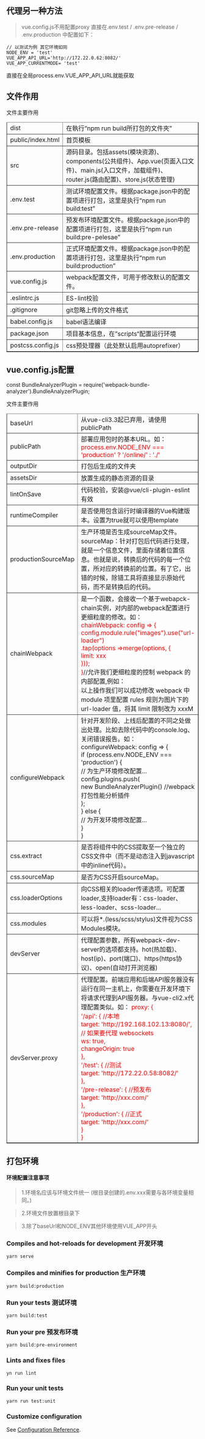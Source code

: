   ## 代理另一种方法
  > vue.config.js不用配置proxy
  > 直接在.env.test / .env.pre-release / .env.production 中配置如下：
  ```
  // 以测试为例 其它环境如同
  NODE_ENV = 'test'
  VUE_APP_API_URL='http://172.22.0.62:8082/'
  VUE_APP_CURRENTMODE= 'test'
  ```
  直接在全局process.env.VUE_APP_API_URL就能获取
  
  ## 文件作用
  <table border="1">
    <thead>
      <tr>文件</tr>
      <tr>主要作用</tr>
    </thead>
    <tbody>
      <tr>
        <td>dist</td>
        <td>在執行“npm run build所打包的文件夾”</td>
      </tr>
      <tr>
        <td>public/index.html</td>
        <td>首页模板</td>
      </tr>
      <tr>
        <td>src</td>
        <td>源码目录。包括assets(模块资源)、components(公共组件)、App.vue(页面入口文件)、main.js(入口文件，加载组件)、router.js(路由配置)、store.js(状态管理)</td>
      </tr>
      <tr>
        <td>.env.test</td>
        <td>测试环境配置文件。根据package.json中的配置项进行打包，这里是执行“npm run build:test”</td>
      </tr>
      <tr>
        <td>.env.pre-release</td>
        <td>预发布环境配置文件。根据package.json中的配置项进行打包，这里是执行“npm run build:pre-pelesae”</td>
      </tr>
      <tr>
        <td>.env.production</td>
        <td>正式环境配置文件。根据package.json中的配置项进行打包，这里是执行“npm run build:production”</td>
      </tr>
      <tr>
        <td>vue.config.js</td>
        <td>webpack配置文件，可用于修改默认的配置文件。</td>
      </tr>
      <tr>
        <td>.eslintrc.js</td>
        <td>ES-lint校验</td>
      </tr>
      <tr>
        <td>.gitignore</td>
        <td>git忽略上传的文件格式</td>
      </tr>
      <tr>
        <td>babel.config.js</td>
        <td>babel语法编译</td>
      </tr>
      <tr>
        <td>package.json</td>
        <td>项目基本信息，在”scripts“配置运行环境</td>
      </tr>
      <tr>
        <td>postcss.config.js</td>
        <td>css预处理器（此处默认启用autoprefixer）</td>
      </tr>
    </tbody>
  </table>


## vue.config.js配置
const BundleAnalyzerPlugin = require('webpack-bundle-analyzer').BundleAnalyzerPlugin;
<table border="1">
    <thead>
      <tr>文件</tr>
      <tr>主要作用</tr>
    </thead>
    <tbody>
      <tr>
        <td>baseUrl</td>
        <td>从vue-cli3.3起已弃用，请使用publicPath</td>
      </tr>
      <tr>
        <td>publicPath</td>
        <td>部署应用包时的基本URL。如：<span style="color:red;">process.env.NODE_ENV === 'production' ? '/online/' : './'</span></td>
      </tr>
      <tr>
        <td>outputDir</td>
        <td>打包后生成的文件夹</td>
      </tr>
      <tr>
        <td>assetsDir</td>
        <td>放置生成的静态资源的目录</td>
      </tr>
      <tr>
        <td>lintOnSave</td>
        <td>代码校验，安装@vue/cli-plugin-eslint有效</td>
      </tr>
      <tr>
        <td>runtimeCompiler</td>
        <td>是否使用包含运行时编译器的Vue构建版本。设置为true就可以使用template</td>
      </tr>
      <tr>
        <td>productionSourceMap</td>
        <td>生产环境是否生成sourceMap文件。<br />
          sourceMap：针对打包后代码进行处理，就是一个信息文件，里面存储着位置信息。也就是说，转换后的代码的每一个位置，所对应的转换前的位置。有了它，出错的时候，除错工具将直接显示原始代码，而不是转换后的代码。</td>
      </tr>
      <tr>
        <td>chainWebpack</td>
        <td>是一个函数，会接收一个基于webapck-chain实例，对内部的webpack配置进行更细粒度的修改。如：<br /><span style="color:red;">chainWebpack: config
            => {<br />
            config.module.rule("images").use("url-loader")<br />
            .tap(options =>merge(options, {<br />
            limit: xxx<br />
            }));<br />
            }</span>//允许我们更细粒度的控制 webpack 的内部配置,例如：<br />以上操作我们可以成功修改 webpack 中 module 项里配置 rules 规则为图片下的 url-loader
          值，将其 limit 限制改为 xxxM</td>
      </tr>
      <tr>
        <td>configureWebpack</td>
        <td>针对开发阶段、上线后配置的不同之处做出处理。比如去除代码中的console.log、关闭错误报告。如：<br /><span></span>
          configureWebpack: config => {<br />
          if (process.env.NODE_ENV === 'production') {<br />
          // 为生产环境修改配置...<br />
                config.plugins.push(<br />
                    new BundleAnalyzerPlugin() //webpack打包性能分析插件 <br />      
                );<br />
          } else {<br />
          // 为开发环境修改配置...<br />
          }<br />
          }<br />
          </span></td>
      </tr>
      <tr>
        <td>css.extract</td>
        <td>是否将组件中的CSS提取至一个独立的CSS文件中（而不是动态注入到javascript中的inline代码）。</td>
      </tr>
      <tr>
        <td>css.sourceMap</td>
        <td>是否为CSS开启sourceMap。</td>
      </tr>
      <tr>
        <td>css.loaderOptions</td>
        <td>向CSS相关的loader传递选项。可配置loader,支持loader有：css-loader、less-loader、scss-loader...</td>
      </tr>
      <tr>
        <td>css.modules</td>
        <td>可以将*.(less/scss/stylus)文件视为CSS Modules模块。</td>
      </tr>
      <tr>
        <td>devServer</td>
        <td>代理配置参数，所有webpack-dev-server的选项都支持。hot(热加载)、host(ip)、port(端口)、https(https协议)、open(自动打开浏览器)</td>
      </tr>
      <tr>
        <td>devServer.proxy</td>
        <td>代理配置。前端应用和后端API服务器没有运行在同一主机上，你需要在开发环境下将请求代理到API服务器。与vue-cli2.x代理配置类似。如：<span style="color:red;">
            proxy: {<br/>
            '/api': { //本地<br/>
            target: 'http://192.168.102.13:8080/',<br/>
            // 如果要代理 websockets<br/>
            ws: true,<br/>
            changeOrigin: true<br/>
            },<br/>
            '/test': { //测试<br/>
            target: 'http://172.22.0.58:8082/'<br/>
            },<br/>
            '/pre-release': { //预发布<br/>
            target: 'http://xxx.com/'<br/>
            },<br/>
            '/production': { //正式<br/>
            target: 'http://xxx.com/'<br/>
            }<br/>
            }<br/>
          </span></td>
      </tr>
    </tbody>
  </table>
  
## 打包环境
#### 环境配置注意事项
> 1.环境名应该与环境文件统一 (根目录创建的.env.xxx需要与各环境变量相同。)

> 2.环境文件放置根目录下

> 3.除了baseUrl和NODE_ENV其他环境使用VUE_APP开头  


### Compiles and hot-reloads for development   开发环境
```
yarn serve
```

### Compiles and minifies for production  生产环境
```
yarn build:production 
```

### Run your tests       测试环境     
```
yarn build:test
```

### Run your pre       预发布环境     
```
yarn build:pre-environment
```

### Lints and fixes files
```
yn run lint
```

### Run your unit tests
```
yarn run test:unit
```



### Customize configuration
See [Configuration Reference](https://cli.vuejs.org/config/).
